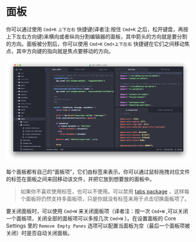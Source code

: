 <!-- 译者：Github@wizardforcel -->
<!-- 校对：zxning -->

# 面板 #

你可以通过使用 `Cmd+K` `上下左右` 快捷键(译者注:按住 `Cmd+K` 之后，松开键盘，再按上下左右方向键)来横向或者纵向分割编辑器的面板，其中箭头的方向就是要分割的方向。面板被分割后，你可以使用 `Cmd+K` `Cmd+上下左右` 快捷键在它们之间移动焦点，其中方向键的指向就是焦点要移动的方向。

![](images/panes.png)

每个面板都有自己的“面板项”，它们由标签来表示。你可以通过鼠标拖拽对应文件的标签在面板之间来回移动该文件，并把它放到想要放的面板中。

> 如果你不喜欢使用标签，也可以不使用。可以禁用 [tabs package](https://github.com/atom/tabs) ，这样每个面板将仍然支持多面板项，只是你就没有标签来用于点击切换面板项了。

要关闭面板时，可以使用 `Cmd+W` 来关闭面板项（译者注：按一次 `Cmd+W` ,可以关闭一个面板项，关闭全部的面板项可以多按几次 `Cmd+W` ）。在设置面板的 Core Settings 里的 `Remove Empty Panes` 选项可以配置当面板为空（最后一个面板项被关闭）时是否自动关闭面板。
